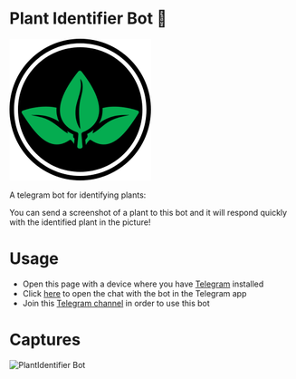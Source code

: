 # Plant Identifier Bot 🌵
<img src="plant.png" alt="logo" width="250px" height="250px"/>

A telegram bot for identifying plants:

You can send a screenshot of a plant to this bot and it will respond quickly with the identified plant in the picture! 

# Usage
* Open this page with a device where you have [Telegram](https://telegram.org) installed
* Click [here](https://t.me/plantIdentifyBot) to open the chat with the bot in the Telegram app
* Join this [Telegram channel](https://t.me/botsbyamit) in order to use this bot

# Captures
<img src="captures.png" alt="PlantIdentifier Bot"/>
